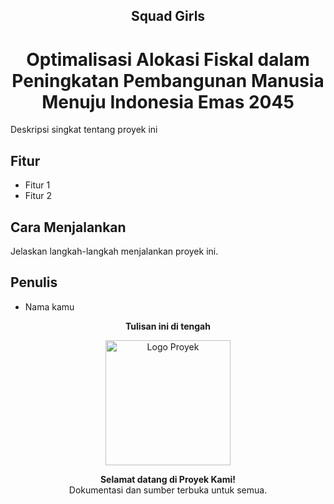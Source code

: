 <div align="center">
  
## Squad Girls  
# Optimalisasi Alokasi Fiskal dalam Peningkatan Pembangunan Manusia Menuju Indonesia Emas 2045

</div>



Deskripsi singkat tentang proyek ini

## Fitur
- Fitur 1
- Fitur 2

## Cara Menjalankan
Jelaskan langkah-langkah menjalankan proyek ini.

## Penulis
- Nama kamu

<p align="center">
  <strong>Tulisan ini di tengah</strong>
</p>

<p align="center">
  <img src="https://example.com/logo.png" width="200" alt="Logo Proyek">
</p>

<p align="center">
  <strong>Selamat datang di Proyek Kami!</strong><br>
  Dokumentasi dan sumber terbuka untuk semua.
</p>
